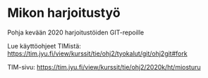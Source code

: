 # Mikon harjoitustyö

Pohja kevään 2020 harjoitustöiden GIT-repoille

Lue käyttöohjeet TIMistä: <https://tim.jyu.fi/view/kurssit/tie/ohj2/tyokalut/git/ohj2git#fork>

TIM-sivu: <https://tim.jyu.fi/view/kurssit/tie/ohj2/2020k/ht/miosturu>